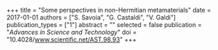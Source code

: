 +++
title = "Some perspectives in non-Hermitian metamaterials"
date = 2017-01-01
authors = ["S. Savoia", "G. Castaldi", "V. Galdi"]
publication_types = ["1"]
abstract = ""
selected = false
publication = "*Advances in Science and Technology*"
doi = "10.4028/www.scientific.net/AST.98.93"
+++

